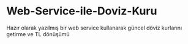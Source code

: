 # Web-Service-ile-Doviz-Kuru
Hazır olarak yazılmış bir web service kullanarak güncel döviz kurlarını getirme ve TL dönüşümü

